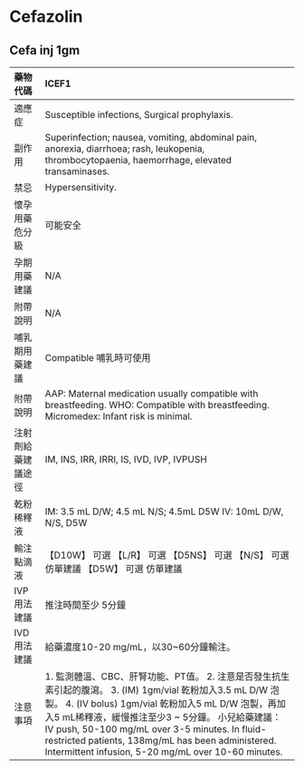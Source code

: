 # Cefazolin

## Cefa inj 1gm

| 藥物代碼           | ICEF1                                                                                                                                                                                                                                                                                                                                                                               |
|:-------------------|:------------------------------------------------------------------------------------------------------------------------------------------------------------------------------------------------------------------------------------------------------------------------------------------------------------------------------------------------------------------------------------|
| 適應症             | Susceptible infections, Surgical prophylaxis.                                                                                                                                                                                                                                                                                                                                       |
| 副作用             | Superinfection; nausea, vomiting, abdominal pain, anorexia, diarrhoea; rash, leukopenia, thrombocytopaenia, haemorrhage, elevated transaminases.                                                                                                                                                                                                                                    |
| 禁忌               | Hypersensitivity.                                                                                                                                                                                                                                                                                                                                                                   |
| 懷孕用藥危分級     | 可能安全                                                                                                                                                                                                                                                                                                                                                                            |
| 孕期用藥建議       | N/A                                                                                                                                                                                                                                                                                                                                                                                 |
| 附帶說明           | N/A                                                                                                                                                                                                                                                                                                                                                                                 |
| 哺乳期用藥建議     | Compatible 哺乳時可使用                                                                                                                                                                                                                                                                                                                                                             |
| 附帶說明           | AAP: Maternal medication usually compatible with breastfeeding. WHO: Compatible with breastfeeding. Micromedex: Infant risk is minimal.                                                                                                                                                                                                                                             |
| 注射劑給藥建議途徑 | IM, INS, IRR, IRRI, IS, IVD, IVP, IVPUSH                                                                                                                                                                                                                                                                                                                                            |
| 乾粉稀釋液         | IM: 3.5 mL D/W; 4.5 mL N/S; 4.5mL D5W IV: 10mL D/W, N/S, D5W                                                                                                                                                                                                                                                                                                                        |
| 輸注點滴液         | 【D10W】 可選  【L/R】 可選  【D5NS】 可選  【N/S】 可選 仿單建議  【D5W】 可選 仿單建議                                                                                                                                                                                                                                                                                            |
| IVP 用法建議       | 推注時間至少 5分鐘                                                                                                                                                                                                                                                                                                                                                                  |
| IVD 用法建議       | 給藥濃度10-20 mg/mL，以30~60分鐘輸注。                                                                                                                                                                                                                                                                                                                                              |
| 注意事項           | 1. 監測體溫、CBC、肝腎功能、PT值。 2. 注意是否發生抗生素引起的腹瀉。 3. (IM) 1gm/vial 乾粉加入3.5 mL D/W 泡製。 4. (IV bolus) 1gm/vial 乾粉加入5 mL D/W 泡製，再加入5 mL稀釋液，緩慢推注至少3 ~ 5分鐘。 小兒給藥建議： IV push, 50-100 mg/mL over 3-5 minutes. In fluid-restricted patients, 138mg/mL has been administered.  Intermittent infusion, 5-20 mg/mL over 10-60 minutes. |

